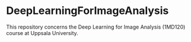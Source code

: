 # DeepLearningForImageAnalysis
This repository concerns the Deep Learning for Image Analysis (1MD120) course at Uppsala University.
